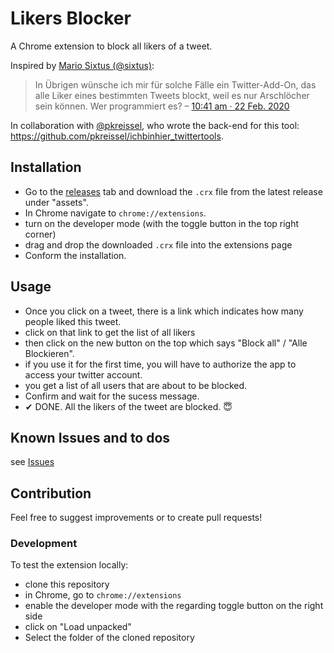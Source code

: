 # Likers Blocker

A Chrome extension to block all likers of a tweet.

Inspired by [Mario Sixtus (@sixtus)](https://twitter.com/sixtus):

> In Übrigen wünsche ich mir für solche Fälle ein Twitter-Add-On, das alle Liker eines bestimmten Tweets blockt, weil es nur Arschlöcher sein können. Wer programmiert es?
> – [10:41 am · 22 Feb. 2020](https://twitter.com/sixtus/status/1231152136857231360)

In collaboration with [@pkreissel](https://twitter.com/pkreissel), who wrote the back-end for this tool: https://github.com/pkreissel/ichbinhier_twittertools.

## Installation

* Go to the [releases](https://github.com/dmstern/likers-blocker/releases) tab and download the `.crx` file from the latest release under "assets".
* In Chrome navigate to `chrome://extensions`.
* turn on the developer mode (with the toggle button in the top right corner)
* drag and drop the downloaded `.crx` file into the extensions page
* Conform the installation.

## Usage

* Once you click on a tweet, there is a link which indicates how many people liked this tweet.
* click on that link to get the list of all likers
* then click on the new button on the top which says "Block all" / "Alle Blockieren".
* if you use it for the first time, you will have to authorize the app to access your twitter account.
* you get a list of all users that are about to be blocked.
* Confirm and wait for the sucess message.
* ✔ DONE. All the likers of the tweet are blocked. 😇

## Known Issues and to dos

see [Issues](https://github.com/dmstern/likers-blocker/issues)

## Contribution

Feel free to suggest improvements or to create pull requests!

### Development

To test the extension locally:

* clone this repository
* in Chrome, go to `chrome://extensions`
* enable the developer mode with the regarding toggle button on the right side
* click on "Load unpacked"
* Select the folder of the cloned repository

